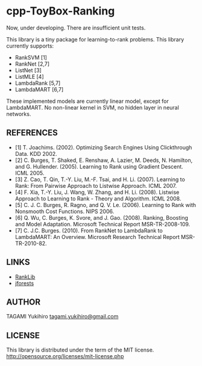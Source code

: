 cpp-ToyBox-Ranking
==================

Now, under developing.
There are insufficient unit tests.

This library is a tiny package for learning-to-rank problems.
This library currently supports:
- RankSVM \[1\]
- RankNet \[2,7\]
- ListNet \[3\]
- ListMLE \[4\]
- LambdaRank \[5,7\]
- LambdaMART \[6,7\]

These implemented models are currently linear model, except for LambdaMART.
No non-linear kernel in SVM, no hidden layer in neural networks.

REFERENCES
----------

- \[1\] T. Joachims. (2002). Optimizing Search Engines Using Clickthrough Data. KDD 2002.
- \[2\] C. Burges, T. Shaked, E. Renshaw, A. Lazier, M. Deeds, N. Hamilton, and G. Hullender. (2005). Learning to Rank using Gradient Descent. ICML 2005.
- \[3\] Z. Cao, T. Qin, T.-Y. Liu, M.-F. Tsai, and H. Li. (2007). Learning to Rank: From Pairwise Approach to Listwise Approach. ICML 2007.
- \[4\] F. Xia, T.-Y. Liu, J. Wang, W. Zhang, and H. Li. (2008). Listwise Approach to Learning to Rank - Theory and Algorithm. ICML 2008.
- \[5\] C. J. C. Burges, R. Ragno, and Q. V. Le. (2006). Learning to Rank with Nonsmooth Cost Functions. NIPS 2006.
- \[6\] Q. Wu, C. Burges, K. Svore, and J. Gao. (2008). Ranking, Boosting and Model Adaptation. Microsoft Technical Report MSR-TR-2008-109.
- \[7\] C. J.C. Burges. (2010). From RankNet to LambdaRank to LambdaMART: An Overview. Microsoft Research Technical Report MSR-TR-2010-82.

LINKS
-----

- [RankLib](http://sourceforge.net/p/lemur/wiki/RankLib/)
- [jforests](http://code.google.com/p/jforests/)


AUTHOR
------

TAGAMI Yukihiro <tagami.yukihiro@gmail.com>

LICENSE
-------

This library is distributed under the term of the MIT license.
<http://opensource.org/licenses/mit-license.php>
